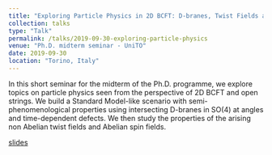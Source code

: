 ```yaml
---
title: "Exploring Particle Physics in 2D BCFT: D-branes, Twist Fields and Defect CFT"
collection: talks
type: "Talk"
permalink: /talks/2019-09-30-exploring-particle-physics
venue: "Ph.D. midterm seminar - UniTO"
date: 2019-09-30
location: "Torino, Italy"
---
```


In this short seminar for the midterm of the Ph.D. programme, we explore topics on particle physics seen from the perspective of 2D BCFT and open strings. We build a Standard Model-like scenario with semi-phenomenological properties using intersecting D-branes in $\mathrm{SO}(4)$ at angles and time-dependent defects. We then study the properties of the arising non Abelian twist fields and Abelian spin fields.

[slides](https://riccardo.rigoletto.dynu.net/slides/unito_phd_20190920.pdf)
